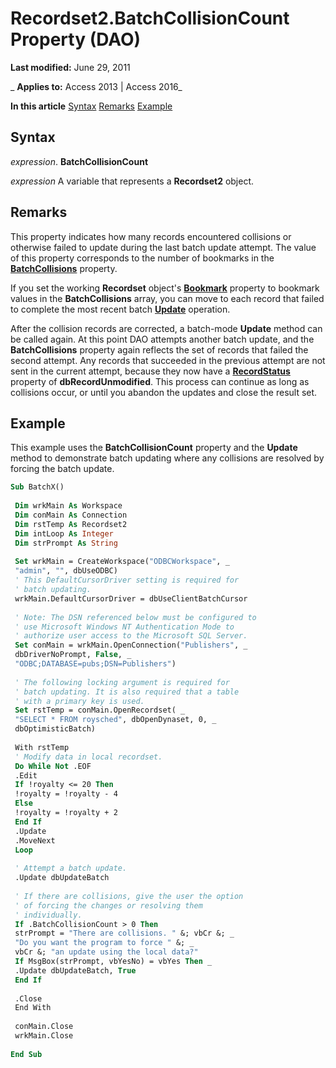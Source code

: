 
# Recordset2.BatchCollisionCount Property (DAO)

 **Last modified:** June 29, 2011

 _ **Applies to:** Access 2013 | Access 2016_

 **In this article**
[Syntax](#sectionSection0)
[Remarks](#sectionSection1)
[Example](#sectionSection2)





## Syntax
<a name="sectionSection0"> </a>

 _expression_. **BatchCollisionCount**

 _expression_ A variable that represents a **Recordset2** object.


## Remarks
<a name="sectionSection1"> </a>

This property indicates how many records encountered collisions or otherwise failed to update during the last batch update attempt. The value of this property corresponds to the number of bookmarks in the  **[BatchCollisions](07d6c25f-baf5-f7d6-d225-0447e0f78fe6.md)** property.

If you set the working  **Recordset** object's **[Bookmark](7366d550-2f72-ed10-b230-eb144a6f874b.md)** property to bookmark values in the **BatchCollisions** array, you can move to each record that failed to complete the most recent batch **[Update](1b47606a-e79c-23f1-b120-46d1429bc167.md)** operation.

After the collision records are corrected, a batch-mode  **Update** method can be called again. At this point DAO attempts another batch update, and the **BatchCollisions** property again reflects the set of records that failed the second attempt. Any records that succeeded in the previous attempt are not sent in the current attempt, because they now have a **[RecordStatus](178872a9-e361-f277-627d-f91b01ceb6d1.md)** property of **dbRecordUnmodified**. This process can continue as long as collisions occur, or until you abandon the updates and close the result set.


## Example
<a name="sectionSection2"> </a>

This example uses the  **BatchCollisionCount** property and the **Update** method to demonstrate batch updating where any collisions are resolved by forcing the batch update.


```vb
Sub BatchX() 
 
 Dim wrkMain As Workspace 
 Dim conMain As Connection 
 Dim rstTemp As Recordset2 
 Dim intLoop As Integer 
 Dim strPrompt As String 
 
 Set wrkMain = CreateWorkspace("ODBCWorkspace", _ 
 "admin", "", dbUseODBC) 
 ' This DefaultCursorDriver setting is required for 
 ' batch updating. 
 wrkMain.DefaultCursorDriver = dbUseClientBatchCursor 
 
 ' Note: The DSN referenced below must be configured to 
 ' use Microsoft Windows NT Authentication Mode to 
 ' authorize user access to the Microsoft SQL Server. 
 Set conMain = wrkMain.OpenConnection("Publishers", _ 
 dbDriverNoPrompt, False, _ 
 "ODBC;DATABASE=pubs;DSN=Publishers") 
 
 ' The following locking argument is required for 
 ' batch updating. It is also required that a table 
 ' with a primary key is used. 
 Set rstTemp = conMain.OpenRecordset( _ 
 "SELECT * FROM roysched", dbOpenDynaset, 0, _ 
 dbOptimisticBatch) 
 
 With rstTemp 
 ' Modify data in local recordset. 
 Do While Not .EOF 
 .Edit 
 If !royalty <= 20 Then 
 !royalty = !royalty - 4 
 Else 
 !royalty = !royalty + 2 
 End If 
 .Update 
 .MoveNext 
 Loop 
 
 ' Attempt a batch update. 
 .Update dbUpdateBatch 
 
 ' If there are collisions, give the user the option 
 ' of forcing the changes or resolving them 
 ' individually. 
 If .BatchCollisionCount > 0 Then 
 strPrompt = "There are collisions. " &; vbCr &; _ 
 "Do you want the program to force " &; _ 
 vbCr &; "an update using the local data?" 
 If MsgBox(strPrompt, vbYesNo) = vbYes Then _ 
 .Update dbUpdateBatch, True 
 End If 
 
 .Close 
 End With 
 
 conMain.Close 
 wrkMain.Close 
 
End Sub
```

